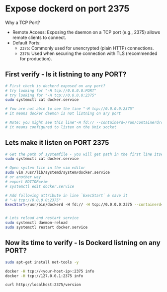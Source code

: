 # Expose dockerd on port 2375
Why a TCP Port?
- Remote Access: Exposing the daemon on a TCP port (e.g., 2375) allows remote clients to connect.
- Default Ports:
    - `2375`: Commonly used for unencrypted (plain HTTP) connections.
    - `2376`: Used when securing the connection with TLS (recommended for production).

## First verify - Is it listning to any PORT?
```bash
# First check is dockerd exposed on any port?
# try looking for "-H tcp://0.0.0.0:PORT"
# try looking for "-H tcp://0.0.0.0:2375"
sudo systemctl cat docker.service

# You are not able to see the line "-H tcp://0.0.0.0:2375"
# it means docker daemon is not listning on ary port

# Note: you might see this line"-H fd:// --containerd=/run/containerd/containerd.sock"
# it means configured to listen on the Unix socket
```

## Lets make it listen on PORT 2375
```bash
# Get the path of systemfile - you will get path in the first line itself
sudo systemctl cat docker.service

# Open system file in the vim editor
sudo vim /usr/lib/systemd/system/docker.service
# or another way
# export EDITOR=vim
# systemctl edit docker.service

# Add following attribute in line `ExecStart` & save it
# "-H tcp://0.0.0.0:2375"
ExecStart=/usr/bin/dockerd -H fd:// -H tcp://0.0.0.0:2375 --containerd=/run/containerd/containerd.sock


# Lets reload and restart service
sudo systemctl daemon-reload
sudo systemctl restart docker.service

```

## Now its time to verify - Is Dockerd listning on any PORT?
```bash
sudo apt-get install net-tools -y

docker -H tcp://<your-host-ip>:2375 info
docker -H tcp://127.0.0.1:2375 info

curl http://localhost:2375/version

```